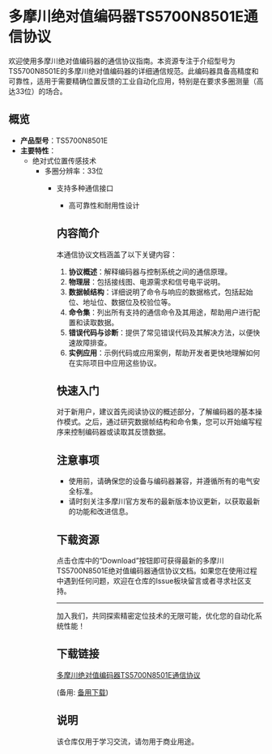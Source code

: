 # 多摩川绝对值编码器TS5700N8501E通信协议

欢迎使用多摩川绝对值编码器的通信协议指南。本资源专注于介绍型号为TS5700N8501E的多摩川绝对值编码器的详细通信规范。此编码器具备高精度和可靠性，适用于需要精确位置反馈的工业自动化应用，特别是在要求多圈测量（高达33位）的场合。

## 概览

- **产品型号**：TS5700N8501E
- **主要特性**：
    - 绝对式位置传感技术
        - 多圈分辨率：33位
            - 支持多种通信接口
                - 高可靠性和耐用性设计

                ## 内容简介

                本通信协议文档涵盖了以下关键内容：

                1. **协议概述**：解释编码器与控制系统之间的通信原理。
                2. **物理层**：包括接线图、电源需求和信号电平说明。
                3. **数据帧结构**：详细说明了命令与响应的数据格式，包括起始位、地址位、数据位及校验位等。
                4. **命令集**：列出所有支持的通信命令及其用途，帮助用户进行配置和读取数据。
                5. **错误代码与诊断**：提供了常见错误代码及其解决方法，以便快速故障排查。
                6. **实例应用**：示例代码或应用案例，帮助开发者更快地理解如何在实际项目中应用这些协议。

                ## 快速入门

                对于新用户，建议首先阅读协议的概述部分，了解编码器的基本操作模式。之后，通过研究数据帧结构和命令集，您可以开始编写程序来控制编码器或读取其反馈数据。

                ## 注意事项

                - 使用前，请确保您的设备与编码器兼容，并遵循所有的电气安全标准。
                - 请时刻关注多摩川官方发布的最新版本协议更新，以获取最新的功能和改进信息。

                ## 下载资源

                点击仓库中的“Download”按钮即可获得最新的多摩川TS5700N8501E绝对值编码器通信协议文档。如果您在使用过程中遇到任何问题，欢迎在仓库的Issue板块留言或者寻求社区支持。

                ---

                加入我们，共同探索精密定位技术的无限可能，优化您的自动化系统性能！

                ## 下载链接
                [多摩川绝对值编码器TS5700N8501E通信协议](https://pan.quark.cn/s/2c765fe74ec8) 

                (备用: [备用下载](https://pan.baidu.com/s/1XTRc0UMuX3ZA8y3ihNPKIA?pwd=1234))

                ## 说明

                该仓库仅用于学习交流，请勿用于商业用途。

